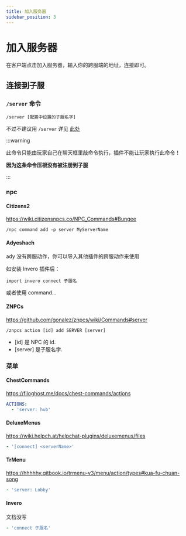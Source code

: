 ```yaml
---
title: 加入服务器
sidebar_position: 3
---
```


# 加入服务器

在客户端点击加入服务器，输入你的跨服端的地址，连接即可。

## 连接到子服

### `/server` 命令

```text
/server [配置中设置的子服名字]
```

不过不建议用 `/server` 详见 [此处](/docs-java/process/cross-server/precautions.md#不要给玩家-server-权限)

:::warning

此命令只能由玩家自己在聊天框里敲命令执行，插件不能让玩家执行此命令！

**因为这条命令压根没有被注册到子服**

:::

### npc

#### Citizens2

https://wiki.citizensnpcs.co/NPC_Commands#Bungee

```text
/npc command add -p server MyServerName
```

#### Adyeshach

ady 没有跨服动作，你可以导入其他插件的跨服动作来使用

如安装 Invero 插件后：

```kether
import invero connect 子服名
```

或者使用 command...

#### ZNPCs

https://github.com/gonalez/znpcs/wiki/Commands#server

```text
/znpcs action [id] add SERVER [server]
```

- [id] 是 NPC 的 id.
- [server] 是子服名字.

### 菜单

#### ChestCommands

https://filoghost.me/docs/chest-commands/actions

```yaml
ACTIONS:
  - 'server: hub'
```

#### DeluxeMenus

https://wiki.helpch.at/helpchat-plugins/deluxemenus/files

```yaml
- '[connect] <serverName>'
```

#### TrMenu

https://hhhhhy.gitbook.io/trmenu-v3/menu/action/types#kua-fu-chuan-song

```yaml
- 'server: Lobby'
```

#### Invero

文档没写

```yaml
- 'connect 子服名'
```
